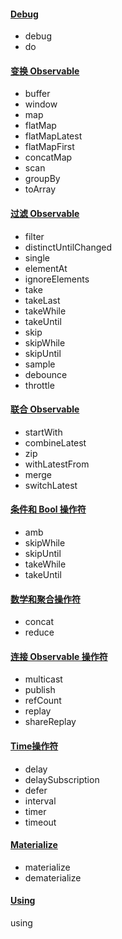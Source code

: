 
#### [Debug](./Debug操作符)
- debug
- do


#### [变换 Observable](./变换操作符)
- buffer
- window
- map
- flatMap
- flatMapLatest
- flatMapFirst
- concatMap
- scan
- groupBy
- toArray


#### [过滤 Observable](过滤操作符)
- filter
- distinctUntilChanged
- single
- elementAt
- ignoreElements
- take
- takeLast
- takeWhile
- takeUntil
- skip
- skipWhile
- skipUntil
- sample
- debounce
- throttle



#### [联合 Observable](./联合操作符)
- startWith
- combineLatest
- zip
- withLatestFrom
- merge
- switchLatest



#### [条件和 Bool 操作符](./条件和布尔操作符)
- amb
- skipWhile
- skipUntil
- takeWhile
- takeUntil


#### [数学和聚合操作符](./数学和聚合操作符)
- concat
- reduce


#### [连接 Observable 操作符](./连接Observable操作符)
- multicast
- publish
- refCount
- replay
- shareReplay


#### [Time操作符](./Time操作符)
- delay
- delaySubscription
- defer
- interval
- timer
- timeout


#### [Materialize](./Materialize操作符)
- materialize
- dematerialize


#### [Using](./Using操作符)
using
